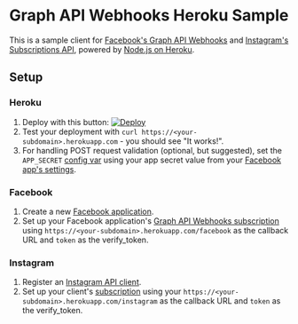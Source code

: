# Graph API Webhooks Heroku Sample

This is a sample client for [Facebook's Graph API Webhooks](https://developers.facebook.com/docs/graph-api/webhooks/) and [Instagram's Subscriptions API](https://www.instagram.com/developer/subscriptions/), powered by [Node.js on Heroku](https://devcenter.heroku.com/articles/getting-started-with-nodejs).

## Setup

### Heroku
1. Deploy with this button: [![Deploy](https://www.herokucdn.com/deploy/button.svg)](https://heroku.com/deploy?template=https://github.com/yohio/fb-graph-webhooks-api)
1. Test your deployment with `curl https://<your-subdomain>.herokuapp.com` - you should see "It works!".
1. For handling POST request validation (optional, but suggested), set the `APP_SECRET` [config var](https://devcenter.heroku.com/articles/config-vars) using your app secret value from your [Facebook app's settings](https://developers.facebook.com/apps).

### Facebook
1. Create a new [Facebook application](https://developers.facebook.com/apps).
1. Set up your Facebook application's [Graph API Webhooks subscription](https://developers.facebook.com/docs/graph-api/webhooks/#setup) using `https://<your-subdomain>.herokuapp.com/facebook` as the callback URL and `token` as the verify_token.

### Instagram
1. Register an [Instagram API client](https://instagram.com/developer/clients/manage/).
1. Set up your client's [subscription](https://www.instagram.com/developer/subscriptions/) using your `https://<your-subdomain>.herokuapp.com/instagram` as the callback URL and `token` as the verify_token.
